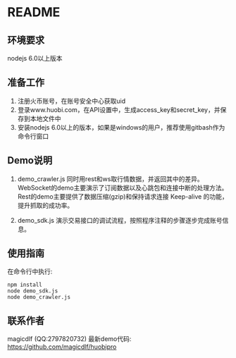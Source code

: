 # README
## 环境要求
nodejs 6.0以上版本

## 准备工作
1. 注册火币账号，在账号安全中心获取uid
2. 登录www.huobi.com，在API设置中，生成access_key和secret_key，并保存到本地文件中
3. 安装nodejs 6.0以上的版本，如果是windows的用户，推荐使用gitbash作为命令行窗口

## Demo说明
1. demo_crawler.js
同时用rest和ws取行情数据，并返回其中的差异。
WebSocket的demo主要演示了订阅数据以及心跳包和连接中断的处理方法。
Rest的demo主要提供了数据压缩(gzip)和保持请求连接 Keep-alive 的功能，提升抓取的成功率。

2. demo_sdk.js
演示交易接口的调试流程，按照程序注释的步骤逐步完成账号信息。

## 使用指南
在命令行中执行:
```
npm install
node demo_sdk.js 
node demo_crawler.js
```

## 联系作者
magicdlf (QQ:2797820732)
最新demo代码:
https://github.com/magicdlf/huobipro
